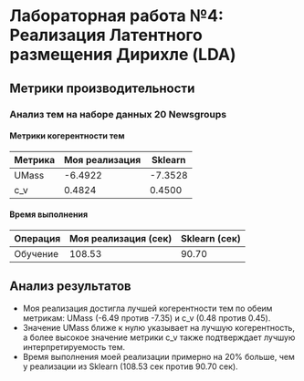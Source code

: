 # Лабораторная работа №4: Реализация Латентного размещения Дирихле (LDA)

## Метрики производительности

### Анализ тем на наборе данных 20 Newsgroups

#### Метрики когерентности тем

| Метрика | Моя реализация | Sklearn |
|---------|---------------|---------|
| UMass | -6.4922 | -7.3528 |
| c_v | 0.4824 | 0.4500 |

#### Время выполнения

| Операция | Моя реализация (сек) | Sklearn (сек) |
|----------|----------------------|---------------|
| Обучение | 108.53 | 90.70 |

## Анализ результатов

- Моя реализация достигла лучшей когерентности тем по обеим метрикам: UMass (-6.49 против -7.35) и c_v (0.48 против 0.45).
- Значение UMass ближе к нулю указывает на лучшую когерентность, а более высокое значение метрики c_v также подтверждает лучшую интерпретируемость тем.
- Время выполнения моей реализации примерно на 20% больше, чем у реализации из Sklearn (108.53 сек против 90.70 сек).

